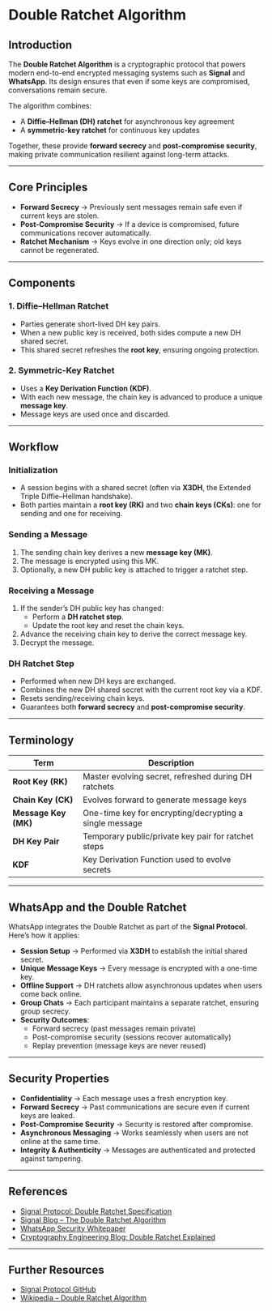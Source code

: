 # Double Ratchet Algorithm

## Introduction
The **Double Ratchet Algorithm** is a cryptographic protocol that powers modern end-to-end encrypted messaging systems such as **Signal** and **WhatsApp**. Its design ensures that even if some keys are compromised, conversations remain secure.  

The algorithm combines:
- A **Diffie–Hellman (DH) ratchet** for asynchronous key agreement  
- A **symmetric-key ratchet** for continuous key updates  

Together, these provide **forward secrecy** and **post-compromise security**, making private communication resilient against long-term attacks.

---

## Core Principles

- **Forward Secrecy** → Previously sent messages remain safe even if current keys are stolen.  
- **Post-Compromise Security** → If a device is compromised, future communications recover automatically.  
- **Ratchet Mechanism** → Keys evolve in one direction only; old keys cannot be regenerated.  

---

## Components

### 1. Diffie–Hellman Ratchet
- Parties generate short-lived DH key pairs.  
- When a new public key is received, both sides compute a new DH shared secret.  
- This shared secret refreshes the **root key**, ensuring ongoing protection.  

### 2. Symmetric-Key Ratchet
- Uses a **Key Derivation Function (KDF)**.  
- With each new message, the chain key is advanced to produce a unique **message key**.  
- Message keys are used once and discarded.  

---

## Workflow

### Initialization
- A session begins with a shared secret (often via **X3DH**, the Extended Triple Diffie–Hellman handshake).  
- Both parties maintain a **root key (RK)** and two **chain keys (CKs)**: one for sending and one for receiving.  

### Sending a Message
1. The sending chain key derives a new **message key (MK)**.  
2. The message is encrypted using this MK.  
3. Optionally, a new DH public key is attached to trigger a ratchet step.  

### Receiving a Message
1. If the sender’s DH public key has changed:  
   - Perform a **DH ratchet step**.  
   - Update the root key and reset the chain keys.  
2. Advance the receiving chain key to derive the correct message key.  
3. Decrypt the message.  

### DH Ratchet Step
- Performed when new DH keys are exchanged.  
- Combines the new DH shared secret with the current root key via a KDF.  
- Resets sending/receiving chain keys.  
- Guarantees both **forward secrecy** and **post-compromise security**.  

---

## Terminology

| Term             | Description |
|------------------|-------------|
| **Root Key (RK)**    | Master evolving secret, refreshed during DH ratchets |
| **Chain Key (CK)**   | Evolves forward to generate message keys |
| **Message Key (MK)** | One-time key for encrypting/decrypting a single message |
| **DH Key Pair**      | Temporary public/private key pair for ratchet steps |
| **KDF**              | Key Derivation Function used to evolve secrets |

---

## WhatsApp and the Double Ratchet

WhatsApp integrates the Double Ratchet as part of the **Signal Protocol**. Here’s how it applies:

- **Session Setup** → Performed via **X3DH** to establish the initial shared secret.  
- **Unique Message Keys** → Every message is encrypted with a one-time key.  
- **Offline Support** → DH ratchets allow asynchronous updates when users come back online.  
- **Group Chats** → Each participant maintains a separate ratchet, ensuring group secrecy.  
- **Security Outcomes**:  
  - Forward secrecy (past messages remain private)  
  - Post-compromise security (sessions recover automatically)  
  - Replay prevention (message keys are never reused)  

---

## Security Properties

- **Confidentiality** → Each message uses a fresh encryption key.  
- **Forward Secrecy** → Past communications are secure even if current keys are leaked.  
- **Post-Compromise Security** → Security is restored after compromise.  
- **Asynchronous Messaging** → Works seamlessly when users are not online at the same time.  
- **Integrity & Authenticity** → Messages are authenticated and protected against tampering.  

---

## References

- [Signal Protocol: Double Ratchet Specification](https://signal.org/docs/specifications/doubleratchet/)  
- [Signal Blog – The Double Ratchet Algorithm](https://signal.org/blog/the-double-ratchet-algorithm/)  
- [WhatsApp Security Whitepaper](https://www.whatsapp.com/security/)  
- [Cryptography Engineering Blog: Double Ratchet Explained](https://blog.cryptographyengineering.com/2016/03/17/double-ratchet-algorithm/)  

---

## Further Resources

- [Signal Protocol GitHub](https://github.com/signalapp/libsignal-protocol-c)  
- [Wikipedia – Double Ratchet Algorithm](https://en.wikipedia.org/wiki/Double_Ratchet_Algorithm)  
